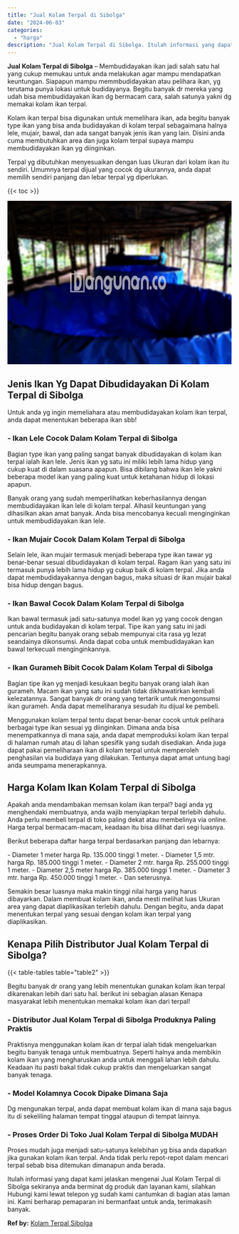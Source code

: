 ```yaml
---
title: "Jual Kolam Terpal di Sibolga"
date: "2024-06-03"
categories: 
  - "harga"
description: "Jual Kolam Terpal di Sibolga. Itulah informasi yang dapat kami jelaskan mengenai Jual Kolam Terpal di Sibolga sekiranya anda berminat dg produk dan layanan k..."
---
```


**Jual Kolam Terpal di Sibolga** – Membudidayakan ikan jadi salah satu hal yang cukup memukau untuk anda melakukan agar mampu mendapatkan keuntungan. Siapapun mampu memmbudidayakan atau pelihara ikan, yg terutama punya lokasi untuk budidayanya. Begitu banyak dr mereka yang udah bisa membudidayakan ikan dg bermacam cara, salah satunya yakni dg memakai kolam ikan terpal.

Kolam ikan terpal bisa digunakan untuk memelihara ikan, ada begitu banyak type ikan yang bisa anda budidayakan di kolam terpal sebagaimana halnya lele, mujair, bawal, dan ada sangat banyak jenis ikan yang lain. Disini anda cuma membutuhkan area dan juga kolam terpal supaya mampu membudidayakan ikan yg diinginkan.

Terpal yg dibutuhkan menyesuaikan dengan luas Ukuran dari kolam ikan itu sendiri. Umumnya terpal dijual yang cocok dg ukurannya, anda dapat memilih sendiri panjang dan lebar terpal yg diperlukan.

{{< toc >}}

![Jual Kolam Terpal di Sibolga](/images/jual-kolam-terpal-62.png)

## Jenis Ikan Yg Dapat Dibudidayakan Di Kolam Terpal di Sibolga

Untuk anda yg ingin memeliahara atau membudidayakan kolam ikan terpal, anda dapat menentukan beberapa ikan sbb!

### \- Ikan Lele Cocok Dalam Kolam Terpal di Sibolga

Bagian type ikan yang paling sangat banyak dibudidayakan di kolam ikan terpal ialah ikan lele. Jenis ikan yg satu ini miliki lebih lama hidup yang cukup kuat di dalam suasana apapun. Bisa dibilang bahwa ikan lele yakni beberapa model ikan yang paling kuat untuk ketahanan hidup di lokasi apapun.

Banyak orang yang sudah memperlihatkan keberhasilannya dengan membudidayakan ikan lele di kolam terpal. Alhasil keuntungan yang dihasilkan akan amat banyak. Anda bisa mencobanya kecuali menginginkan untuk membudidayakan ikan lele.

### \- Ikan Mujair Cocok Dalam Kolam Terpal di Sibolga

Selain lele, ikan mujair termasuk menjadi beberapa type ikan tawar yg benar-benar sesuai dibudidayakan di kolam terpal. Ragam ikan yang satu ini termasuk punya lebih lama hidup yg cukup baik di kolam terpal. Jika anda dapat membudidayakannya dengan bagus, maka situasi dr ikan mujair bakal bisa hidup dengan bagus.

### \- Ikan Bawal Cocok Dalam Kolam Terpal di Sibolga

Ikan bawal termasuk jadi satu-satunya model ikan yg yang cocok dengan untuk anda budidayakan di kolam terpal. Tipe ikan yang satu ini jadi pencarian begitu banyak orang sebab mempunyai cita rasa yg lezat seandainya dikonsumsi. Anda dapat coba untuk membudidayakan kan bawal terkecuali menginginkannya.

### \- Ikan Gurameh Bibit Cocok Dalam Kolam Terpal di Sibolga

Bagian tipe ikan yg menjadi kesukaan begitu banyak orang ialah ikan gurameh. Macam ikan yang satu ini sudah tidak dikhawatirkan kembali kelezatannya. Sangat banyak dr orang yang tertarik untuk mengonsumsi ikan gurameh. Anda dapat memeliharanya sesudah itu dijual ke pembeli.

Menggunakan kolam terpal tentu dapat benar-benar cocok untuk pelihara berbagai type ikan sesuai yg diinginkan. Dimana anda bisa menempatkannya di mana saja, anda dapat memproduksi kolam ikan terpal di halaman rumah atau di lahan spesifik yang sudah disediakan. Anda juga dapat pakai pemeliharaan ikan di kolam terpal untuk memperoleh penghasilan via budidaya yang dilakukan. Tentunya dapat amat untung bagi anda seumpama menerapkannya.

## Harga Kolam Ikan Kolam Terpal di Sibolga

Apakah anda mendambakan memsan kolam ikan terpal? bagi anda yg menghendaki membuatnya, anda wajib menyiapkan terpal terlebih dahulu. Anda perlu membeli terpal di toko paling dekat atau membelinya via online. Harga terpal bermacam-macam, keadaan itu bisa dilihat dari segi luasnya.

Berikut beberapa daftar harga terpal berdasarkan panjang dan lebarnya:

\- Diameter 1 meter harga Rp. 135.000 tinggi 1 meter. - Diameter 1,5 mtr. harga Rp. 185.000 tinggi 1 meter. - Diameter 2 mtr. harga Rp. 255.000 tinggi 1 meter. - Diameter 2,5 meter harga Rp. 385.000 tinggi 1 meter. - Diameter 3 mtr. harga Rp. 450.000 tinggi 1 meter. - Dan seterusnya.

Semakin besar luasnya maka makin tinggi nilai harga yang harus dibayarkan. Dalam membuat kolam ikan, anda mesti melihat luas Ukuran area yang dapat diaplikasikan terlebih dahulu. Dengan begitu, anda dapat menentukan terpal yang sesuai dengan kolam ikan terpal yang diaplikasikan.

## Kenapa Pilih Distributor Jual Kolam Terpal di Sibolga?

{{< table-tables table="table2" >}}

Begitu banyak dr orang yang lebih menentukan gunakan kolam ikan terpal dikarenakan lebih dari satu hal. berikut ini sebagian alasan Kenapa masyarakat lebih menentukan memakai kolam ikan dari terpal!

### \- Distributor Jual Kolam Terpal di Sibolga Produknya Paling Praktis

Praktisnya menggunakan kolam ikan dr terpal ialah tidak mengeluarkan begitu banyak tenaga untuk membuatnya. Seperti halnya anda membikin kolam ikan yang mengharuskan anda untuk menggali lahan lebih dahulu. Keadaan itu pasti bakal tidak cukup praktis dan mengeluarkan sangat banyak tenaga.

### \- Model Kolamnya Cocok Dipake Dimana Saja

Dg mengunakan terpal, anda dapat membuat kolam ikan di mana saja bagus itu di sekeliling halaman tempat tinggal ataupun di tempat lainnya.

### \- Proses Order Di Toko Jual Kolam Terpal di Sibolga MUDAH

Proses mudah juga menjadi satu-satunya kelebihan yg bisa anda dapatkan jika gunakan kolam ikan terpal. Anda tidak perlu repot-repot dalam mencari terpal sebab bisa ditemukan dimanapun anda berada.

Itulah informasi yang dapat kami jelaskan mengenai Jual Kolam Terpal di Sibolga sekiranya anda berminat dg produk dan layanan kami, silahkan Hubungi kami lewat telepon yg sudah kami cantumkan di bagian atas laman ini. Kami berharap pemaparan ini bermanfaat untuk anda, terimakasih banyak.

**Ref by:** [Kolam Terpal Sibolga](https://id.wikipedia.org/wiki/Kolam)
